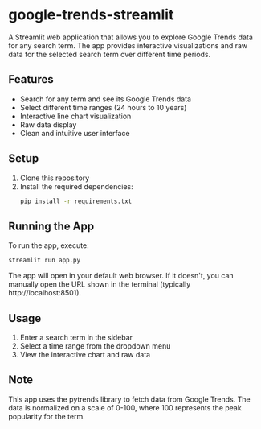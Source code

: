 # google-trends-streamlit

A Streamlit web application that allows you to explore Google Trends data for any search term. The app provides interactive visualizations and raw data for the selected search term over different time periods.

## Features

- Search for any term and see its Google Trends data
- Select different time ranges (24 hours to 10 years)
- Interactive line chart visualization
- Raw data display
- Clean and intuitive user interface

## Setup

1. Clone this repository
2. Install the required dependencies:
   ```bash
   pip install -r requirements.txt
   ```

## Running the App

To run the app, execute:
```bash
streamlit run app.py
```

The app will open in your default web browser. If it doesn't, you can manually open the URL shown in the terminal (typically http://localhost:8501).

## Usage

1. Enter a search term in the sidebar
2. Select a time range from the dropdown menu
3. View the interactive chart and raw data

## Note

This app uses the pytrends library to fetch data from Google Trends. The data is normalized on a scale of 0-100, where 100 represents the peak popularity for the term. 
